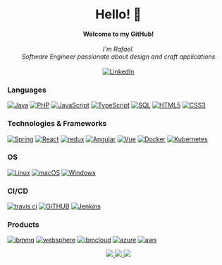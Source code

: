 <h1 align="center">Hello! 👋</h1>

<p align="center">
    <b>Welcome to my GitHub!</b><br><br>
    <i>
        I'm Rafael.<br>
        Software Engineer passionate about design and craft applications<br>
    </i><br>
    <a href="https://www.linkedin.com/in/rafael-campos-jonas-b19558b7/">
        <img src="https://img.shields.io/badge/LinkedIn-blue?style=flat-square&logo=linkedin" alt="LinkedIn">
    </a>
</p>

### Languages
[![Java](https://img.shields.io/badge/java-black?style=for-the-badge&logo=openjdk)](https://github.com/rafacjonas)
[![PHP](https://img.shields.io/badge/php-black?style=for-the-badge&logo=php)](https://github.com/rafacjonas)
[![JavaScript](https://img.shields.io/badge/javascript-black?style=for-the-badge&logo=javascript)](https://github.com/rafacjonas)
[![TypeScript](https://img.shields.io/badge/typescript-black?style=for-the-badge&logo=typescript)](https://github.com/rafacjonas)
[![SQL](https://img.shields.io/badge/sql-black?style=for-the-badge&logo=mysql)](https://github.com/rafacjonas)
[![HTML5](https://img.shields.io/badge/html5-black?style=for-the-badge&logo=html5)](https://github.com/rafacjonas)
[![CSS3](https://img.shields.io/badge/css3-black?style=for-the-badge&logo=css3)](https://github.com/rafacjonas)


### Technologies & Frameworks
[![Spring](https://img.shields.io/badge/spring-black?style=for-the-badge&logo=spring)](https://github.com/rafacjonas)
[![React](https://img.shields.io/badge/react-black?style=for-the-badge&logo=react)](https://github.com/rafacjonas)
[![redux](https://img.shields.io/badge/redux-black?style=for-the-badge&logo=redux)](https://github.com/rafacjonas)
[![Angular](https://img.shields.io/badge/angular-black?style=for-the-badge&logo=angular)](https://github.com/rafacjonas)
[![Vue](https://img.shields.io/badge/vue.js-black?style=for-the-badge&logo=vue.js)](https://github.com/rafacjonas)
[![Docker](https://img.shields.io/badge/docker-black?style=for-the-badge&logo=docker)](https://github.com/rafacjonas)
[![Kubernetes](https://img.shields.io/badge/kubernetes-black?style=for-the-badge&logo=kubernetes)](https://github.com/rafacjonas)

### OS
[![Linux](https://img.shields.io/badge/linux-black?style=for-the-badge&logo=Linux)](https://github.com/rafacjonas)
[![macOS](https://img.shields.io/badge/MAC_OS-black?style=for-the-badge&logo=macOS)](https://github.com/rafacjonas)
[![Windows](https://img.shields.io/badge/Windows-black?style=for-the-badge&logo=Windows)](https://github.com/rafacjonas)

### CI/CD
[![travis ci](https://img.shields.io/badge/travis_CI-black?style=for-the-badge&logo=travisci)](https://github.com/rafacjonas)
[![GITHUB](https://img.shields.io/badge/github-black?style=for-the-badge&logo=github)](https://github.com/rafacjonas)
[![Jenkins](https://img.shields.io/badge/jenkins-black?style=for-the-badge&logo=jenkins)](https://github.com/rafacjonas)

### Products
[![ibmmq](https://img.shields.io/badge/ibm_mq-black?style=for-the-badge&logo=ibm)](https://github.com/rafacjonas)
[![websphere](https://img.shields.io/badge/Websphere_Liberty-black?style=for-the-badge&logo=ibm)](https://github.com/rafacjonas)
[![ibmcloud](https://img.shields.io/badge/IBM_CLOUD-black?style=for-the-badge&logo=ibmcloud)](https://github.com/rafacjonas)
[![azure](https://img.shields.io/badge/azure-black?style=for-the-badge&logo=microsoft)](https://github.com/rafacjonas)
[![aws](https://img.shields.io/badge/aws-black?style=for-the-badge&logo=amazon)](https://github.com/rafacjonas)


<p align="center">
  <a href="https://github.com/rafacjonas">
    <img src="http://github-profile-summary-cards.vercel.app/api/cards/profile-details?username=rafacjonas&theme=transparent" />
  </a>
  <a href="https://github.com/rafacjonas">
    <img src="https://github-readme-streak-stats.herokuapp.com/?user=rafacjonas&hide_border=true&card_width=338&theme=transparent" />
  </a>
  <a href="https://github.com/rafacjonas">
    <img src="http://github-profile-summary-cards.vercel.app/api/cards/stats?username=rafacjonas&theme=transparent" />
  </a>
</p>